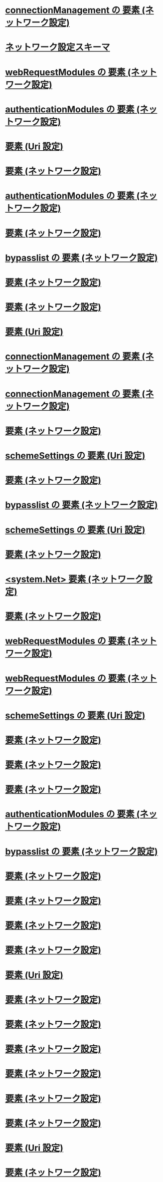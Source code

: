 # [connectionManagement の <clear> 要素 (ネットワーク設定)](clear-element-for-connectionmanagement-network-settings.md)
# [ネットワーク設定スキーマ](index.md)
# [webRequestModules の <remove> 要素 (ネットワーク設定)](remove-element-for-webrequestmodules-network-settings.md)
# [authenticationModules の <clear> 要素 (ネットワーク設定)](clear-element-for-authenticationmodules-network-settings.md)
# [<Uri> 要素 (Uri 設定)](uri-element-uri-settings.md)
# [<connectionManagement> 要素 (ネットワーク設定)](connectionmanagement-element-network-settings.md)
# [authenticationModules の <remove> 要素 (ネットワーク設定)](remove-element-for-authenticationmodules-network-settings.md)
# [<webProxyScript> 要素 (ネットワーク設定)](webproxyscript-element-network-settings.md)
# [bypasslist の <add> 要素 (ネットワーク設定)](add-element-for-bypasslist-network-settings.md)
# [<defaultProxy> 要素 (ネットワーク設定)](defaultproxy-element-network-settings.md)
# [<requestCaching> 要素 (ネットワーク設定)](requestcaching-element-network-settings.md)
# [<iriParsing> 要素 (Uri 設定)](iriparsing-element-uri-settings.md)
# [connectionManagement の <remove> 要素 (ネットワーク設定)](remove-element-for-connectionmanagement-network-settings.md)
# [connectionManagement の <add> 要素 (ネットワーク設定)](add-element-for-connectionmanagement-network-settings.md)
# [<servicePointManager> 要素 (ネットワーク設定)](servicepointmanager-element-network-settings.md)
# [schemeSettings の <clear> 要素 (Uri 設定)](clear-element-for-schemesettings-uri-settings.md)
# [<httpListener> 要素 (ネットワーク設定)](httplistener-element-network-settings.md)
# [bypasslist の <remove> 要素 (ネットワーク設定)](remove-element-for-bypasslist-network-settings.md)
# [schemeSettings の <add> 要素 (Uri 設定)](add-element-for-schemesettings-uri-settings.md)
# [<mailSettings> 要素 (ネットワーク設定)](mailsettings-element-network-settings.md)
# [<system.Net> 要素 (ネットワーク設定)](system-net-element-network-settings.md)
# [<httpWebRequest> 要素 (ネットワーク設定)](httpwebrequest-element-network-settings.md)
# [webRequestModules の <clear> 要素 (ネットワーク設定)](clear-element-for-webrequestmodules-network-settings.md)
# [webRequestModules の <add> 要素 (ネットワーク設定)](add-element-for-webrequestmodules-network-settings.md)
# [schemeSettings の <remove> 要素 (Uri 設定)](remove-element-for-schemesettings-uri-settings.md)
# [<performanceCounters> 要素 (ネットワーク設定)](performancecounter-element-network-settings.md)
# [<proxy> 要素 (ネットワーク設定)](proxy-element-network-settings.md)
# [<socket> 要素 (ネットワーク設定)](socket-element-network-settings.md)
# [authenticationModules の <add> 要素 (ネットワーク設定)](add-element-for-authenticationmodules-network-settings.md)
# [bypasslist の <clear> 要素 (ネットワーク設定)](clear-element-for-bypasslist-network-settings.md)
# [<network> 要素 (ネットワーク設定)](network-element-network-settings.md)
# [<defaultHttpCachePolicy> 要素 (ネットワーク設定)](defaulthttpcachepolicy-element-network-settings.md)
# [<smtp> 要素 (ネットワーク設定)](smtp-element-network-settings.md)
# [<settings> 要素 (ネットワーク設定)](settings-element-network-settings.md)
# [<idn> 要素 (Uri 設定)](idn-element-uri-settings.md)
# [<webRequestModules> 要素 (ネットワーク設定)](webrequestmodules-element-network-settings.md)
# [<bypasslist> 要素 (ネットワーク設定)](bypasslist-element-network-settings.md)
# [<authenticationModules> 要素 (ネットワーク設定)](authenticationmodules-element-network-settings.md)
# [<ipv6> 要素 (ネットワーク設定)](ipv6-element-network-settings.md)
# [<module> 要素 (ネットワーク設定)](module-element-network-settings.md)
# [<defaultFtpCachePolicy> 要素 (ネットワーク設定)](defaultftpcachepolicy-element-network-settings.md)
# [<schemeSettings> 要素 (Uri 設定)](schemesettings-element-uri-settings.md)
# [<specifiedPickupDirectory> 要素 (ネットワーク設定)](specifiedpickupdirectory-element-network-settings.md)

